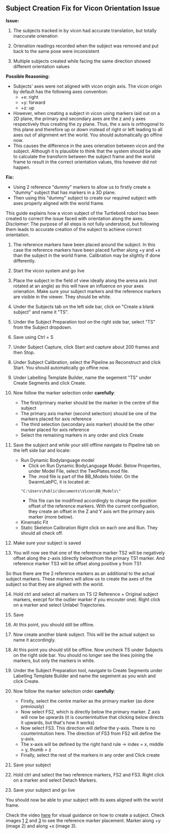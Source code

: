 ## Subject Creation Fix for Vicon Orientation Issue

**Issue:** 
1. The subjects tracked in by vicon had accurate translation, but totally inaccurate orienation

2. Orienation readings recorded when the subject was removed and put back to the same pose were inconsistent

3. Multiple subjects created while facing the same direction showed different orientation values

**Possible Reasoning:**
- Subjects' axes were not aligned with vicon origin axis. The vicon origin by default has the following axes convention:
    - +x: right
    - +y: forward
    - +z: up
- However, when creating a subject in vicon using markers laid out on a 2D plane, the primary and secondary axes are the z and y axes respectively thus creating the zy plane. Thus, the x axis is orthogonal to this plane and therefore up or down instead of right or left leading to all axes out of alignment wrt the world. You should automatically go offine now.
- This causes the difference in the axes orienation between vicon and the subject. Although it is plausible to think that the system should be able to calculate the transform between the subject frame and the world frame to result in the correct orientation values, this however did not happen. 

**Fix:**
- Using 2 reference "dummy" markers to allow us to firstly create a "dummy" subject that has markers in a 3D plane. 
- Then using this "dummy" subject to create our required subject with axes properly aligned with the world frame. 

This guide explains how a vicon subject of the Turtlebot4 robot has been created to correct the issue faced with orientation along the axes.
*Disclaimer*: The purpose of all steps is not fully understood, but following them leads to accurate creation of the subject to achieve correct orientation.

1. The reference markers have been placed around the subject. In this case the reference markers have been placed further along +y and +x than the subject in the world frame. Calibration may be slightly if done differently. 

2. Start the vicon system and go live

3. Place the subject in the field of view ideally along the arena axis (not rotated at an angle) as this will have an influence on your axes orienation. Make sure your subject markers and the reference markers are visible in the viewer. They should be white.

4. Under the Subjects tab on the left side bar, click on "Create a blank subject" and name it "TS".

5. Under the Subject Preparation tool on the right side bar, select "TS" from the Subject dropdown.

6. Save using Ctrl + S

7. Under Subject Capture, click Start and capture about 200 frames and then Stop. 

8. Under Subject Calibration, select the Pipeline as Reconstruct and click Start. You should automatically go offine now.

9. Under Labelling Template Builder, name the segement "TS" under Create Segments and click Create.

10. Now follow the marker selection order **carefully**:
    - The first/primary marker should be the marker in the centre of the subject
    - The primary axis marker (second selection) should be one of the markers placed for axis reference
    - The third selection (secondary axis marker) should be the other marker placed for axis reference
    - Select the remaining markers in any order and click Create

11. Save the subject and while your still offline navigate to Pipeline tab on the left side bar and locate:
    - Run Dynamic Bodylanguage model
        - Click on Run Dynamic BodyLanguage Model. Below Properties, under Model File, select the TwoPlates.mod file. 
        - The .mod file is part of the BB_Models folder. On the SwarmLabPC, it is located at:
        ```
        "C:\Users\Public\Documents\Vicon\BB_Models\"
        ```
        - This file can be modifined accordingly to change the position offset of the reference markers. With the current configuation, they create an offset in the Z and Y axis wrt the primary axis marker (more below).
    - Kinematic Fit
    - Static Skeleton Calibration
    Right click on each one and Run. They should all check off.

12. Make sure your subject is saved

13. You will now see that one of the reference marker TS2 will be negatively offset along the z-axis (directly below)from the primary TS1 marker. And reference marker TS3 will be offset along positive y from TS1

So thus there are the 2 reference markers as an additional to the actual subject markers. These markers will allow us to create the axes of the subject so that they are aligned with the world. 

14. Hold ctrl and select all markers on TS (2 Reference + Original subject markers, execpt for the outlier marker if you encouter one). Right click on a marker and select Unlabel Trajectories.

15. Save

16. At this point, you should still be offline.

17. Now create another blank subject. This will be the actual subject so name it accordingly.

18. At this point you should still be offline. Now uncheck TS under Subjects on the right side bar. You should no longer see the lines joining the markers, but only the markers in white.

19. Under the Subject Preparation tool, navigate to Create Segments under Labelling Template Builder and name the segement as you wish and click Create.

20. Now follow the marker selection order **carefully**:
    - Firstly, select the centre marker as the primary marker (as done previously)
    - Now select FS2, which is directly below the primary marker. Z axis will now be upwards (it is counterintuitive that clicking below directs it upwards, but that's how it works)
    - Now select FS3. This direction will define the y-axis. There is no counterintuition here. The direction of FS3 from FS2 will define the y-axis.
    - The x-axis will be defined by the right hand rule -> index = x, middle = y, thumb = z
    - Finally, select the rest of the markers in any order and Click create

21. Save your subject

22. Hold ctrl and select the two reference markers, FS2 and FS3. Right click on a marker and select Detach Markers.

23. Save your subject and go live

You should now be able to your subject with its axes aligned with the world frame. 


Check the video [here](https://drive.google.com/file/d/1cIk3GBsdqz76yD69lcBr7tmNHiTkSdPj/view?usp=sharing) for visual guidance on how to create a subject. 
Check images [1](https://drive.google.com/file/d/16sknleSsSOKMFwMJvKXXNW_eUfVoFZmU/view?usp=sharing) [2](https://drive.google.com/file/d/1Z73omh0kiFJANDx-VxTlwNBuoQz2J0Jt/view?usp=sharing) and [3](https://drive.google.com/file/d/1YQ6YIBG5omY2kNgpnkSk4dAZy6E5Ieya/view?usp=sharing) to see the reference marker placement. Marker along +y (image 2) and along +x (image 3).
